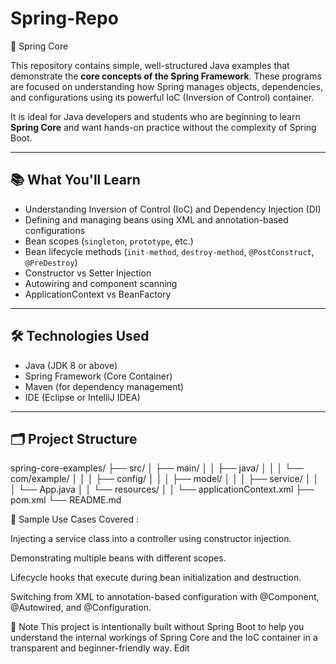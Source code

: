 # Spring-Repo
🌿 Spring Core

This repository contains simple, well-structured Java examples that demonstrate the **core concepts of the Spring Framework**. These programs are focused on understanding how Spring manages objects, dependencies, and configurations using its powerful IoC (Inversion of Control) container.

It is ideal for Java developers and students who are beginning to learn **Spring Core** and want hands-on practice without the complexity of Spring Boot.

---

## 📚 What You'll Learn

- Understanding Inversion of Control (IoC) and Dependency Injection (DI)
- Defining and managing beans using XML and annotation-based configurations
- Bean scopes (`singleton`, `prototype`, etc.)
- Bean lifecycle methods (`init-method`, `destroy-method`, `@PostConstruct`, `@PreDestroy`)
- Constructor vs Setter Injection
- Autowiring and component scanning
- ApplicationContext vs BeanFactory

---

## 🛠️ Technologies Used

- Java (JDK 8 or above)
- Spring Framework (Core Container)
- Maven (for dependency management)
- IDE (Eclipse or IntelliJ IDEA)

---

## 🗂️ Project Structure

spring-core-examples/
├── src/
│ ├── main/
│ │ ├── java/
│ │ │ └── com/example/
│ │ │ ├── config/
│ │ │ ├── model/
│ │ │ ├── service/
│ │ │ └── App.java
│ │ └── resources/
│ │ └── applicationContext.xml
├── pom.xml
└── README.md

🧠 Sample Use Cases Covered :

Injecting a service class into a controller using constructor injection.

Demonstrating multiple beans with different scopes.

Lifecycle hooks that execute during bean initialization and destruction.

Switching from XML to annotation-based configuration with @Component, @Autowired, and @Configuration.


📌 Note
This project is intentionally built without Spring Boot to help you understand the internal workings of Spring Core and the IoC container in a transparent and beginner-friendly way.
Edit

